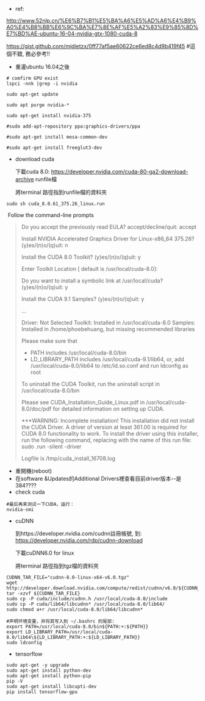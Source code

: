 - ref:

http://www.52nlp.cn/%E6%B7%B1%E5%BA%A6%E5%AD%A6%E4%B9%A0%E4%B8%BB%E6%9C%BA%E7%8E%AF%E5%A2%83%E9%85%8D%E7%BD%AE-ubuntu-16-04-nvidia-gtx-1080-cuda-8

https://gist.github.com/mjdietzx/0ff77af5ae60622ce6ed8c4d9b419f45  #這個不錯, 務必參考!!

- 重灌ubuntu 16.04之後

```shell
# comfirm GPU exist
lspci -nnk |grep -i nvidia

sudo apt-get update

sudo apt purge nvidia-*

sudo apt-get install nvidia-375

#sudo add-apt-repository ppa:graphics-drivers/ppa

#sudo apt-get install mesa-common-dev

#sudo apt-get install freeglut3-dev
```

- download cuda

  下載cuda 8.0: https://developer.nvidia.com/cuda-80-ga2-download-archive  runfile檔

  將terminal 路徑指到runfile檔的資料夾

```shell
sudo sh cuda_8.0.61_375.26_linux.run
```

​	Follow the command-line prompts

> Do you accept the previously read EULA?
> accept/decline/quit: accept
>
> Install NVIDIA Accelerated Graphics Driver for Linux-x86_64 375.26?
> (y)es/(n)o/(q)uit: n
>
> Install the CUDA 8.0 Toolkit?
> (y)es/(n)o/(q)uit: y
>
> Enter Toolkit Location
> [ default is /usr/local/cuda-8.0]: 
>
> Do you want to install a symbolic link at /usr/local/cuda?
> (y)es/(n)o/(q)uit: y
>
> Install the CUDA 9.1 Samples?
> (y)es/(n)o/(q)uit: y
>
> ...
>
> Driver:   Not Selected
> Toolkit:  Installed in /usr/local/cuda-8.0
> Samples:  Installed in /home/phoebehuang, but missing recommended libraries
>
> Please make sure that
>  -   PATH includes /usr/local/cuda-8.0/bin
>  -   LD_LIBRARY_PATH includes /usr/local/cuda-9.1/lib64, or, add /usr/local/cuda-8.0/lib64 to /etc/ld.so.conf and run ldconfig as root
>
> To uninstall the CUDA Toolkit, run the uninstall script in /usr/local/cuda-8.0/bin
>
> Please see CUDA_Installation_Guide_Linux.pdf in /usr/local/cuda-8.0/doc/pdf for detailed information on setting up CUDA.
>
> ***WARNING: Incomplete installation! This installation did not install the CUDA Driver. A driver of version at least 361.00 is required for CUDA 8.0 functionality to work.
> To install the driver using this installer, run the following command, replacing <CudaInstaller> with the name of this run file:
>     sudo <CudaInstaller>.run -silent -driver
>
> Logfile is /tmp/cuda_install_16708.log

- 重開機(reboot)
- 在software &Updates的Additional Drivers裡查看目前driver版本--是384????
- check cuda


```shell
#最后再来测试一下CUDA，运行：
nvidia-smi
```

- cuDNN

  到https://developer.nvidia.com/cudnn註冊帳號, 到: https://developer.nvidia.com/rdp/cudnn-download

  下載cuDNN6.0 for linux

   將terminal 路徑指到tgz檔的資料夾

```shell
CUDNN_TAR_FILE="cudnn-8.0-linux-x64-v6.0.tgz"
wget http://developer.download.nvidia.com/compute/redist/cudnn/v6.0/${CUDNN_TAR_FILE}
tar -xzvf ${CUDNN_TAR_FILE}
sudo cp -P cuda/include/cudnn.h /usr/local/cuda-8.0/include
sudo cp -P cuda/lib64/libcudnn* /usr/local/cuda-8.0/lib64/
sudo chmod a+r /usr/local/cuda-8.0/lib64/libcudnn*

#声明环境变量，并将其写入到 ~/.bashrc 的尾部:
export PATH=/usr/local/cuda-8.0/bin${PATH:+:${PATH}}
export LD_LIBRARY_PATH=/usr/local/cuda-8.0/lib64\${LD_LIBRARY_PATH:+:${LD_LIBRARY_PATH}}
sudo ldconfig
```

- tensorflow

```shell
sudo apt-get -y upgrade
sudo apt-get install python-dev
sudo apt-get install python-pip
pip -V
sudo apt-get install libcupti-dev
pip install tensorflow-gpu
```


